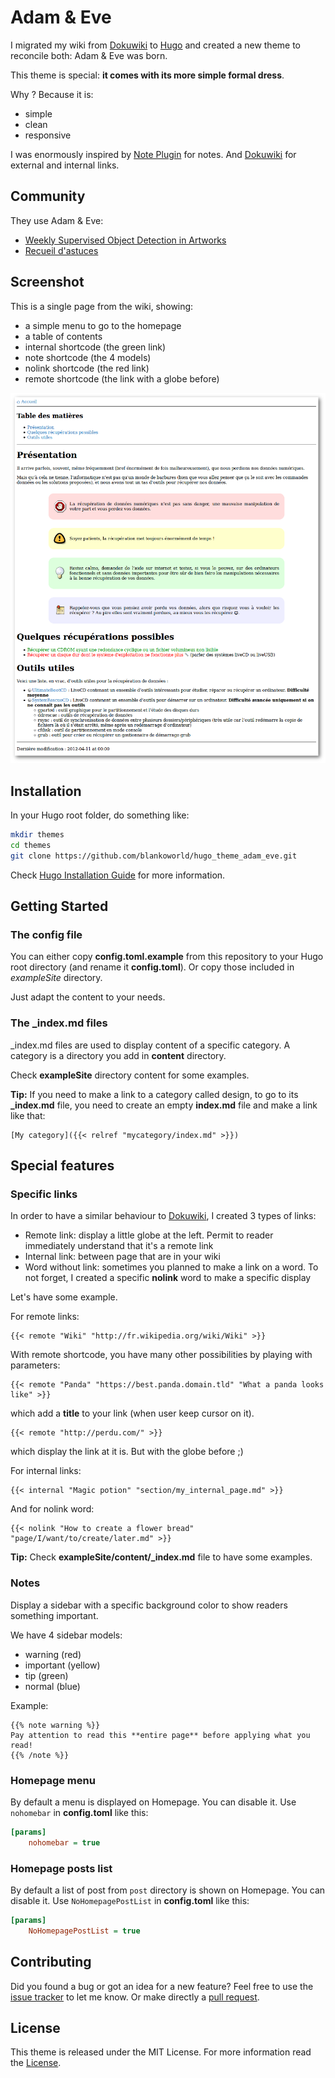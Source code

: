 # Adam & Eve

I migrated my wiki from [Dokuwiki](https://www.dokuwiki.org/) to [Hugo](http://gohugo.io/) and created a new theme to reconcile both: Adam & Eve was born.

This theme is special: **it comes with its more simple formal dress**.

Why ? Because it is:

  * simple
  * clean
  * responsive

I was enormously inspired by [Note Plugin](https://www.dokuwiki.org/plugin:note) for notes. And [Dokuwiki](https://www.dokuwiki.org/) for external and internal links.

## Community

They use Adam & Eve:

  * [Weekly Supervised Object Detection in Artworks](https://wsoda.telecom-paristech.fr)
  * [Recueil d'astuces](https://olivier.dossmann.net/wiki/)

## Screenshot

This is a single page from the wiki, showing:

  * a simple menu to go to the homepage
  * a table of contents
  * internal shortcode (the green link)
  * note shortcode (the 4 models)
  * nolink shortcode (the red link)
  * remote shortcode (the link with a globe before)

![A single page from the Wiki](https://raw.githubusercontent.com/blankoworld/hugo_theme_adam_eve/master/images/single_page.png)

## Installation

In your Hugo root folder, do something like:

```bash
mkdir themes
cd themes
git clone https://github.com/blankoworld/hugo_theme_adam_eve.git
```

Check [Hugo Installation Guide](https://gohugo.io/getting-started/installing/) for more information.

## Getting Started

### The config file

You can either copy **config.toml.example** from this repository to your Hugo root directory (and rename it **config.toml**). Or copy those included in *exampleSite* directory.

Just adapt the content to your needs.

### The _index.md files

_index.md files are used to display content of a specific category. A category is a directory you add in **content** directory.

Check **exampleSite** directory content for some examples.

**Tip:** If you need to make a link to a category called design, to go to its **_index.md** file, you need to create an empty **index.md** file and make a link like that: 

```
[My category]({{< relref "mycategory/index.md" >}})
```

## Special features

### Specific links

In order to have a similar behaviour to [Dokuwiki](https://www.dokuwiki.org/), I created 3 types of links:

  * Remote link: display a little globe at the left. Permit to reader immediately understand that it's a remote link
  * Internal link: between page that are in your wiki
  * Word without link: sometimes you planned to make a link on a word. To not forget, I created a specific **nolink** word to make a specific display

Let's have some example.

For remote links:

```
{{< remote "Wiki" "http://fr.wikipedia.org/wiki/Wiki" >}}
```

With remote shortcode, you have many other possibilities by playing with parameters:

```
{{< remote "Panda" "https://best.panda.domain.tld" "What a panda looks like" >}}
```

which add a **title** to your link (when user keep cursor on it).

```
{{< remote "http://perdu.com/" >}}
```

which display the link at it is. But with the globe before ;)

For internal links:

```
{{< internal "Magic potion" "section/my_internal_page.md" >}}
```

And for nolink word:

```
{{< nolink "How to create a flower bread" "page/I/want/to/create/later.md" >}}
```

**Tip:** Check **exampleSite/content/_index.md** file to have some examples.

### Notes

Display a sidebar with a specific background color to show readers something important.

We have 4 sidebar models:

  * warning (red)
  * important (yellow)
  * tip (green)
  * normal (blue)

Example:

```
{{% note warning %}}
Pay attention to read this **entire page** before applying what you read!
{{% /note %}}
```

### Homepage menu

By default a menu is displayed on Homepage. You can disable it. Use `nohomebar` in **config.toml** like this:

```ini
[params]
    nohomebar = true
```

### Homepage posts list

By default a list of post from `post` directory is shown on Homepage. You can disable it. Use `NoHomepagePostList` in **config.toml** like this:

```ini
[params]
    NoHomepagePostList = true
```

## Contributing

Did you found a bug or got an idea for a new feature? Feel free to use the [issue tracker](//github.com/blankoworld/hugo_theme_adam_eve/issues) to let me know. Or make directly a [pull request](//github.com/blankoworld/hugo_theme_adam_eve/pulls).

## License

This theme is released under the MIT License. For more information read the [License](//github.com/blankoworld/hugo_theme_adam_eve/blob/master/LICENSE.md).
